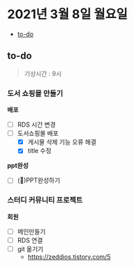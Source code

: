 # 2021년 3월 8일 월요일

- [to-do](#to-do)

## to-do

> 기상시간 : 9시

### 도서 쇼핑몰 만들기

**배포**

- [ ] RDS 시간 변경
- [ ] 도서쇼핑몰 배포
  - [x] 게시물 삭제 기능 오류 해결
  - [x] title 수정

**ppt완성**

- [ ] (🔺)PPT완성하기

### 스터디 커뮤니티 프로젝트

**회원**

- [ ] 메인만들기
- [ ] RDS 연결
- [ ] git 옮기기
  - <https://zeddios.tistory.com/5>
